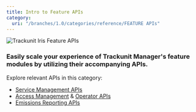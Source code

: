 ```yaml
---
title: Intro to Feature APIs
category:
  uri: "/branches/1.0/categories/reference/FEATURE APIs"
---
```


![Trackunit Iris Feature APIs](https://cdn.statically.io/gh/trackunit/developer-hub/master/api-docs/apis-feature.png)

### Easily scale your experience of Trackunit Manager's feature modules by utilizing their accompanying APIs.

Explore relevant APIs in this category:

- [Service Management APIs](https://developers.trackunit.com/reference/service-management-intro)
- [Access Management](https://developers.trackunit.com/reference/access-management-intro) & [Operator APIs](https://developers.trackunit.com/reference/operator-intro)
- [Emissions Reporting APIs](https://developers.trackunit.com/reference/emissions-api)

